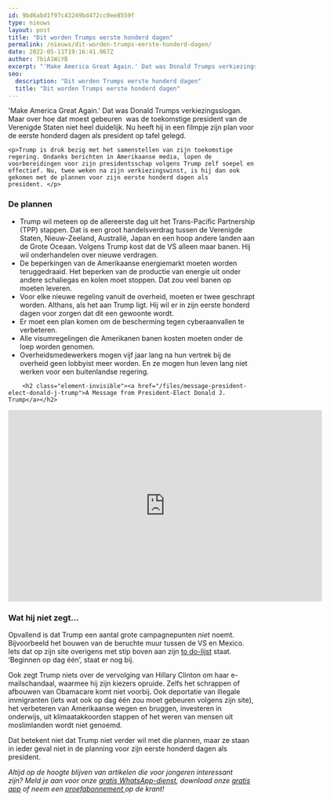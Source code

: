 ```yaml
---
id: 9bd6abd1f97c43249bd472cc0ee8559f
type: nieuws
layout: post
title: "Dit worden Trumps eerste honderd dagen"
permalink: /nieuws/dit-worden-trumps-eerste-honderd-dagen/
date: 2022-05-11T19:16:41.067Z
author: 7biA1WiYB
excerpt: "'Make America Great Again.' Dat was Donald Trumps verkiezingsslogan. Maar over hoe dat moest gebeuren  was de toekomstige president van de Verenigde Staten niet heel duidelijk. Nu heeft hij in een filmpje zijn plan voor de eerste honderd dagen als president op tafel gelegd.  "
seo:
  description: "Dit worden Trumps eerste honderd dagen"
  title: "Dit worden Trumps eerste honderd dagen"
---
```

'Make America Great Again.' Dat was Donald Trumps verkiezingsslogan. Maar over hoe dat moest gebeuren  was de toekomstige president van de Verenigde Staten niet heel duidelijk. Nu heeft hij in een filmpje zijn plan voor de eerste honderd dagen als president op tafel gelegd.  

    <p>Trump is druk bezig met het samenstellen van zijn toekomstige regering. Ondanks berichten in Amerikaanse media, lopen de voorbereidingen voor zijn presidentsschap volgens Trump zelf soepel en effectief. Nu, twee weken na zijn verkiezingswinst, is hij dan ook gekomen met de plannen voor zijn eerste honderd dagen als president. </p>
<h3>De plannen</h3>
<ul><li>Trump wil meteen op de allereerste dag uit het Trans-Pacific Partnership (TPP) stappen. Dat is een groot handelsverdrag tussen de Verenigde Staten, Nieuw-Zeeland, Australië, Japan en een hoop andere landen aan de Grote Oceaan. Volgens Trump kost dat de VS alleen maar banen. Hij wil onderhandelen over nieuwe verdragen.</li>
<li>De beperkingen van de Amerikaanse energiemarkt moeten worden teruggedraaid. Het beperken van de productie van energie uit onder andere schaliegas en kolen moet stoppen. Dat zou veel banen op moeten leveren.</li>
<li>Voor elke nieuwe regeling vanuit de overheid, moeten er twee geschrapt worden. Althans, als het aan Trump ligt. Hij wil er in zijn eerste honderd dagen voor zorgen dat dit een gewoonte wordt.</li>
<li>Er moet een plan komen om de bescherming tegen cyberaanvallen te verbeteren.</li>
<li>Alle visumregelingen die Amerikanen banen kosten moeten onder de loep worden genomen.</li>
<li>Overheidsmedewerkers mogen vijf jaar lang na hun vertrek bij de overheid geen lobbyist meer worden. En ze mogen hun leven lang niet werken voor een buitenlandse regering.</li>
</ul><p><div class="media media-element-container media-default"><div id="file-29267" class="file file-video file-video-youtube">

        <h2 class="element-invisible"><a href="/files/message-president-elect-donald-j-trump">A Message from President-Elect Donald J. Trump</a></h2>
    
  
  <div class="content">
    <div class="media-youtube-video file media-element file-default media-youtube-1">
  <iframe class="media-youtube-player" width="640" height="390" title="A Message from President-Elect Donald J. Trump" src="https://www.youtube.com/embed/7xX_KaStFT8?wmode=opaque&controls=" name="A Message from President-Elect Donald J. Trump" frameborder="0" allowfullscreen="">Video van A Message from President-Elect Donald J. Trump</iframe>
</div>
  </div>

  
</div>
</div>
<h3>Wat hij niet zegt...</h3>
<p>Opvallend is dat Trump een aantal grote campagnepunten <em>niet </em>noemt. Bijvoorbeeld het bouwen van de beruchte muur tussen de VS en Mexico. Iets dat op zijn site overigens met stip boven aan zijn <a href="https://www.donaldjtrump.com/policies/immigration" target="_blank">to do-lijst</a> staat. ‘Beginnen op dag één’, staat er nog bij.</p>
<p>Ook zegt Trump niets over de vervolging van Hillary Clinton om haar e-mailschandaal, waarmee hij zijn kiezers opruide. Zelfs het schrappen of afbouwen van Obamacare komt niet voorbij. Ook deportatie van illegale immigranten (iets wat ook op dag één zou moet gebeuren volgens zijn site), het verbeteren van Amerikaanse wegen en bruggen, investeren in onderwijs, uit klimaatakkoorden stappen of het weren van mensen uit moslimlanden wordt niet genoemd.</p>
<p>Dat betekent niet dat Trump niet verder wil met die plannen, maar ze staan in ieder geval niet in de planning voor zijn eerste honderd dagen als president.</p>
<p><em>Altijd op de hoogte blijven van artikelen die voor jongeren interessant zijn? Meld je aan voor onze </em><a href="https://original.sevendays.nl/whatsapp"><em>gratis WhatsApp-dienst</em></a><em>, download onze </em><a href="https://original.sevendays.nl/app"><em>gratis app</em></a><em> of neem een </em><a href="https://abonneren.sevendays.nl/abonneren/abonnementen/ae/artikel"><em>proefabonnement </em></a><em>op de krant!</em></p>  
